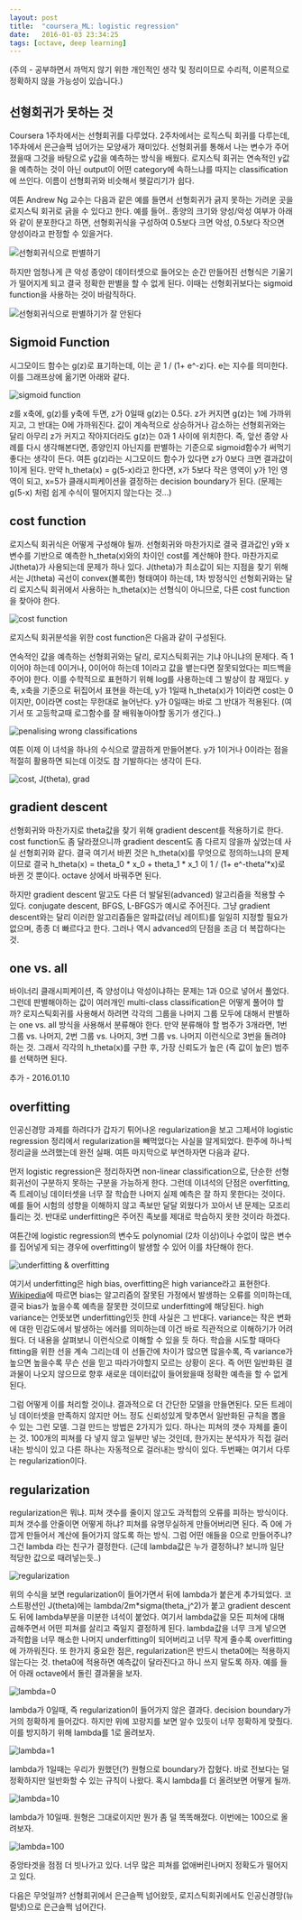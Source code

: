 ```yaml
---
layout: post
title:  "coursera_ML: logistic regression"
date:   2016-01-03 23:34:25
tags: [octave, deep learning]
---
```


(주의 - 공부하면서 까먹지 않기 위한 개인적인 생각 및 정리이므로 수리적, 이론적으로 정확하지 않을 가능성이 있습니다.)

## 선형회귀가 못하는 것
Coursera 1주차에서는 선형회귀를 다루었다. 2주차에서는 로직스틱 회귀를 다루는데, 1주차에서 은근슬쩍 넘어가는 모양새가 재미있다. 선형회귀를 통해서 나는 변수가 주어졌을때 그것을 바탕으로 y값을 예측하는 방식을 배웠다. 로지스틱 회귀는 연속적인 y값을 예측하는 것이 아닌 output이 어떤 category에 속하느냐를 따지는 classification에 쓰인다. 이름이 선형회귀와 비슷해서 헷갈리기가 쉽다.

여튼 Andrew Ng 교수는 다음과 같은 예를 들면서 선형회귀가 긁지 못하는 가려운 곳을 로지스틱 회귀로 긁을 수 있다고 한다. 예를 들어.. 종양의 크기와 양성/악성 여부가 아래와 같이 분포한다고 하면, 선형회귀식을 구성하여 0.5보다 크면 악성, 0.5보다 작으면 양성이라고 판정할 수 있을거다.

![선형회귀식으로 판별하기](/assets/materials/20160104/1.png)

하지만 엄청나게 큰 악성 종양이 데이터셋으로 들어오는 순간 만들어진 선형식은 기울기가 떨어지게 되고 결국 정확한 판별을 할 수 없게 된다. 이때는 선형회귀보다는 sigmoid function을 사용하는 것이 바람직하다.

![선형회귀식으로 판별하기가 잘 안된다](/assets/materials/20160104/2.png)

## Sigmoid Function
시그모이드 함수는 g(z)로 표기하는데, 이는 곧 1 / (1+ e^-z)다. e는 지수를 의미한다. 이를 그래프상에 옮기면 아래와 같다.

![sigmoid function](/assets/materials/20160104/3.png)

z를 x축에, g(z)를 y축에 두면, z가 0일때 g(z)는 0.5다. z가 커지면 g(z)는 1에 가까위지고, 그 반대는 0에 가까워진다. 값이 계속적으로 상승하거나 감소하는 선형회귀와는 달리 아무리 z가 커지고 작아지더라도 g(z)는 0과 1 사이에 위치한다. 즉, 앞선 종양 사례를 다시 생각해본다면, 종양인지 아닌지를 판별하는 기준으로 sigmoid함수가 써먹기 좋다는 생각이 든다. 여튼 g(z)라는 시그모이드 함수가 있다면 z가 0보다 크면 결과값이 1이게 된다. 만약 h_theta(x) = g(5-x)라고 한다면, x가 5보다 작은 영역이 y가 1인 영역이 되고, x=5가 클래시피케이션을 결정하는 decision boundary가 된다. (문제는 g(5-x) 처럼 쉽게 수식이 떨어지지 않는다는 것...)

## cost function
로지스틱 회귀식은 어떻게 구성해야 될까. 선형회귀와 마찬가지로 결국 결과값인 y와 x변수를 기반으로 예측한 h_theta(x)와의 차이인 cost를 계산해야 한다. 마찬가지로 J(theta)가 사용되는데 문제가 하나 있다. J(theta)가 최소값이 되는 지점을 찾기 위해서는 J(theta) 곡선이 convex(볼록한) 형태여야 하는데, 1차 방정식인 선형회귀와는 달리 로지스틱 회귀에서 사용하는 h_theta(x)는 선형식이 아니므로, 다른 cost function을 찾아야 한다.

![cost function](/assets/materials/20160104/4.png)

로지스틱 회귀분석을 위한 cost function은 다음과 같이 구성된다.

연속적인 값을 예측하는 선형회귀와는 달리, 로지스틱회귀는 기냐 아니냐의 문제다. 즉 1이어야 하는데 0이거나, 0이어야 하는데 1이라고 값을 뱉는다면 잘못되었다는 피드백을 주어야 한다. 이를 수학적으로 표현하기 위해 log를 사용하는데 그 발상이 참 재밌다. y축, x축을 기준으로 뒤집어서 표현을 하는데, y가 1일때 h_theta(x)가 1이라면 cost는 0이지만, 0이라면 cost는 무한대로 늘어난다. y가 0일때는 바로 그 반대가 적용된다. (여기서 또 고등학교때 로그함수를 잘 배워놓아야할 동기가 생긴다..)

![penalising wrong classifications](/assets/materials/20160104/5.png)

여튼 이제 이 녀석을 하나의 수식으로 깔끔하게 만들어본다. y가 1이거나 0이라는 점을 적절히 활용하면 되는데 이것도 참 기발하다는 생각이 든다.

![cost, J(theta), grad](/assets/materials/20160104/6.png)

## gradient descent
선형회귀와 마찬가지로 theta값을 찾기 위해 gradient descent를 적용하기로 한다. cost function도 좀 달라졌으니까 gradient descent도 좀 다르지 않을까 싶었는데 사실 선형회귀와 같다. 결국 여기서 바뀐 것은 h_theta(x)를 무엇으로 정의하느냐의 문제이므로 결국 h_theta(x) = theta_0 * x_0 + theta_1 * x_1 이 1 / (1+ e^-theta’*x)로 바뀐 것 뿐이다. octave 상에서 바꿔주면 된다.

하지만 gradient descent 말고도 다른 더 발달된(advanced) 알고리즘을 적용할 수 있다. conjugate descent, BFGS, L-BFGS가 예시로 주어진다. 그냥 gradient descent와는 달리 이러한 알고리즘들은 알파값(러닝 레이트)를 일일히 지정할 필요가 없으며, 종종 더 빠르다고 한다. 그러나 역시 advanced의 단점을 조금 더 복잡하다는 것.

## one vs. all

바이너리 클래시피케이션, 즉 양성이냐 악성이냐하는 문제는 1과 0으로 넣어서 풀었다. 그런데 판별해야하는 값이 여러개인 multi-class classification은 어떻게 풀어야 할까? 로지스틱회귀를 사용해서 하려면 각각의 그룹을 나머지 그룹 모두에 대해서 판별하는 one vs. all 방식을 사용해서 분류해야 한다. 만약 분류해야 할 범주가 3개라면, 1번 그룹 vs. 나머지, 2번 그룹 vs. 나머지, 3번 그룹 vs. 나머지 이런식으로 3번을 돌려야 하는 것. 그래서 각각의 h_theta(x)를 구한 후, 가장 신뢰도가 높은 (즉 값이 높은) 범주를 선택하면 된다.


추가 - 2016.01.10
## overfitting
인공신경망 과제를 하려다가 갑자기 튀어나온 regularization을 보고 그제서야 logistic regression 정리에서 regularization을 빼먹었다는 사실을 알게되었다. 한주에 하나씩 정리글을 쓰려했는데 완전 실패. 여튼 마지막으로 부연하자면 다음과 같다.

먼저 logistic regression은 정리하자면 non-linear classification으로, 단순한 선형회귀선이 구분하지 못하는 구분을 가능하게 한다. 그런데 이녀석의 단점은 overfitting, 즉 트레이닝 데이터셋을 너무 잘 학습한 나머지 실제 예측은 잘 하지 못한다는 것이다. 예를 들어 시험의 성향을 이해하지 않고 족보만 달달 외웠다가 꼬아서 낸 문제는 모조리 틀리는 것. 반대로 underfitting은 주어진 족보를 제대로 학습하지 못한 것이라 하겠다.

여튼간에 logistic regression의 변수도 polynomial (2차 이상)이나 수없이 많은 변수를 집어넣게 되는 경우에 overfitting이 발생할 수 있어 이를 차단해야 한다.

![underfitting & overfitting](/assets/materials/20160104/7.png)

여기서 underfitting은 high bias, overfitting은 high variance라고 표현한다. <a href='https://en.wikipedia.org/wiki/Bias%E2%80%93variance_tradeoff'>Wikipedia</a>에 따르면 bias는 알고리즘의 잘못된 가정에서 발생하는 오류를 의미하는데, 결국 bias가 높을수록 예측을 잘못한 것이므로 underfitting에 해당된다. high variance는 언뜻보면 underfitting인듯 한데 사실은 그 반대다. variance는 작은 변화에 대한 민감도에서 발생하는 에러를 의미하는데 이건 바로 직관적으로 이해하기가 어려웠다. 더 내용을 살펴보니 이런식으로 이해할 수 있을 듯 하다. 학습을 시도할 때마다 fitting을 위한 선을 계속 그리는데 이 선들간에 차이가 많으면 많을수록, 즉 variance가 높으면 높을수록 무슨 선을 믿고 따라가야할지 모르는 상황이 온다. 즉 어떤 일반화된 결과물이 나오지 않으므로 향후 새로운 데이터값이 들어왔을때 정확한 예측을 할 수 없게 된다.

그럼 어떻게 이를 처리할 것이냐. 결과적으로 더 간단한 모델을 만들면된다. 모든 트레이닝 데이터셋을 만족하지 않지만 어느 정도 신뢰성있게 맞추면서 일반화된 규칙을 뽑을 수 있는 그런 모델. 그걸 만드는 방법은 2가지가 있다. 하나는 피쳐의 갯수 자체를 줄이는 것. 100개의 피쳐를 다 넣지 않고 일부만 넣는 것인데, 한가지는 분석자가 직접 걸러내는 방식이 있고 다른 하나는 자동적으로 걸러내는 방식이 있다. 두번째는 여기서 다루는 regularization이다.

## regularization
regularization은 뭐냐. 피쳐 갯수를 줄이지 않고도 과적합의 오류를 피하는 방식이다. 피쳐 갯수를 안줄이면 어떻게 하냐? 피쳐를 유명무실하게 만들어버리면 된다. 즉 0에 가깝게 만들어서 계산에 들어가지 않도록 하는 방식. 그럼 어떤 애들을 0으로 만들어주냐? 그건 lambda 라는 친구가 결정한다. (근데 lambda값은 누가 결정하냐? 보니까 일단 적당한 값으로 때려넣는듯..)

![regularization](/assets/materials/20160104/8.png)

위의 수식을 보면 regularization이 들어가면서 뒤에 lambda가 붙은게 추가되었다. 코스트펑션인 J(theta)에는 lambda/2m*sigma(theta_j^2)가 붙고 gradient descent도 뒤에 lambda부분을 미분한 녀석이 붙었다. 여기서 lambda값을 모든 피쳐에 대해 곱해주면서 어떤 피쳐를 살리고 죽일지 결정하게 된다. lambda값을 너무 크게 넣으면 과적합을 너무 해소한 나머지 underfitting이 되어버리고 너무 작게 줄수록 overfitting에 가까워진다. 또 한가지 중요한 점은, regularization은 반드시 theta0에는 적용하지 않는다는 것. theta0에 적용하면 예측값이 달라진다고 하니 쓰지 말도록 하자. 예를 들어 아래 octave에서 돌린 결과물을 보자.

![lambda=0](/assets/materials/20160104/9.png)

lambda가 0일때, 즉 regularization이 들어가지 않은 결과다. decision boundary가 거의 정확하게 들어갔다. 하지만 위에 꼬랑지를 보면 알수 있듯이 너무 정확하게 맞췄다. 이를 방지하기 위해 lambda를 1로 올려보자.

![lambda=1](/assets/materials/20160104/10.png)

lambda가 1일때는 우리가 원했던(?) 원형으로 boundary가 잡혔다. 바로 전보다는 덜 정확하지만 일반화할 수 있는 규칙이 나왔다. 혹시 lambda를 더 올려보면 어떻게 될까.

![lambda=10](/assets/materials/20160104/11.png)

lambda가 10일때. 원형은 그대로이지만 뭔가 좀 덜 똑똑해졌다. 이번에는 100으로 올려보자.

![lambda=100](/assets/materials/20160104/12.png)

중앙타겟을 점점 더 빗나가고 있다. 너무 많은 피쳐를 없애버린나머지 정확도가 떨어지고 있다.


다음은 무엇일까? 선형회귀에서 은근슬쩍 넘어왔듯, 로지스틱회귀에서도 인공신경망(뉴럴넷)으로 은근슬쩍 넘어간다.